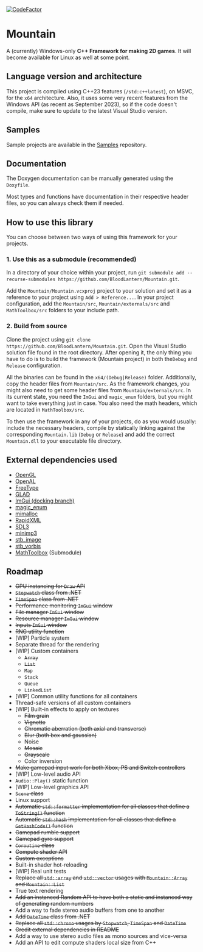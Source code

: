 [![CodeFactor](https://www.codefactor.io/repository/github/bloodlantern/mountain/badge)](https://www.codefactor.io/repository/github/bloodlantern/mountain)

# Mountain

A (currently) Windows-only **C++ Framework for making 2D games**.
It will become available for Linux as well at some point.

## Language version and architecture

This project is compiled using C++23 features (`/std:c++latest`), on MSVC, for the `x64` architecture.
Also, it uses some very recent features from the Windows API (as recent as September 2023), so if the code doesn't compile, make sure to update to the latest Visual Studio version.

## Samples

Sample projects are available in the [Samples](https://github.com/BloodLantern/Mountain.Samples) repository.

## Documentation

The Doxygen documentation can be manually generated using the `Doxyfile`.

Most types and functions have documentation in their respective header files, so you can always check them if needed.

## How to use this library

You can choose between two ways of using this framework for your projects.

### 1. Use this as a submodule (recommended)

In a directory of your choice within your project, run `git submodule add --recurse-submodules https://github.com/BloodLantern/Mountain.git`.

Add the `Mountain/Mountain.vcxproj` project to your solution and set it as a reference to your project using `Add > Reference...`.
In your project configuration, add the `Mountain/src`, `Mountain/externals/src` and `MathToolbox/src` folders to your include path.

### 2. Build from source

Clone the project using `git clone https://github.com/BloodLantern/Mountain.git`.
Open the Visual Studio solution file found in the root directory.
After opening it, the only thing you have to do is to build the framework (Mountain project) in both the`Debug` and `Release` configuration.

All the binaries can be found in the `x64/(Debug|Release)` folder.
Additionally, copy the header files from `Mountain/src`.
As the framework changes, you might also need to get some header files from `Mountain/externals/src`.
In its current state, you need the `ImGui` and `magic_enum` folders, but you might want to take everything just in case.
You also need the math headers, which are located in `MathToolbox/src`.

To then use the framework in any of your projects, do as you would usually: include the necessary headers,
compile by statically linking against the corresponding `Mountain.lib`
(`Debug` or `Release`) and add the correct `Mountain.dll` to your executable file directory.

## External dependencies used

- [OpenGL](https://www.opengl.org)
- [OpenAL](https://github.com/kcat/openal-soft)
- [FreeType](https://freetype.org)
- [GLAD](https://glad.dav1d.de)
- [ImGui (docking branch)](https://github.com/ocornut/imgui/tree/docking)
- [magic_enum](https://github.com/Neargye/magic_enum)
- [mimalloc](https://github.com/microsoft/mimalloc)
- [RapidXML](https://rapidxml.sourceforge.net/)
- [SDL3](https://wiki.libsdl.org/SDL3/FrontPage)
- [minimp3](https://github.com/lieff/minimp3)
- [stb_image](https://github.com/nothings/stb/blob/master/stb_image.h)
- [stb_vorbis](https://github.com/nothings/stb/blob/master/stb_vorbis.h)
- [MathToolbox](https://github.com/BloodLantern/MathToolbox) (Submodule)

## Roadmap

- ~~GPU instancing for `Draw` API~~
- ~~`Stopwatch` class from .NET~~
- ~~`TimeSpan` class from .NET~~
- ~~Performance monitoring `ImGui` window~~
- ~~File manager `ImGui` window~~
- ~~Resource manager `ImGui` window~~
- ~~Inputs `ImGui` window~~
- ~~RNG utility function~~
- \[WIP] Particle system
- Separate thread for the rendering
- \[WIP] Custom containers
  - ~~`Array`~~
  - ~~`List`~~
  - `Map`
  - `Stack`
  - `Queue`
  - `LinkedList`
- \[WIP] Common utility functions for all containers
- Thread-safe versions of all custom containers
- \[WIP] Built-in effects to apply on textures
  - ~~Film grain~~
  - ~~Vignette~~
  - ~~Chromatic aberration (both axial and transverse)~~
  - ~~Blur (both box and gaussian)~~
  - Noise
  - ~~Mosaic~~
  - ~~Grayscale~~
  - Color inversion
- ~~Make gamepad input work for both Xbox, PS and Switch controllers~~
- \[WIP] Low-level audio API
- `Audio::Play()` static function
- \[WIP] Low-level graphics API
- ~~`Scene` class~~
- Linux support
- ~~Automatic `std::formatter` implementation for all classes that define a `ToString()` function~~
- ~~Automatic `std::hash` implementation for all classes that define a `GetHashCode()` function~~
- ~~Gamepad rumble support~~
- ~~Gamepad gyro support~~
- ~~`Coroutine` class~~
- ~~Compute shader API~~
- ~~Custom exceptions~~
- Built-in shader hot-reloading
- \[WIP] Real unit tests
- ~~Replace all `std::array` and `std::vector` usages with `Mountain::Array` and `Mountain::List`~~
- True text rendering
- ~~Add an instanced Random API to have both a static and instanced way of generating random numbers~~
- Add a way to fade stereo audio buffers from one to another
- ~~Add `DateTime` class from .NET~~
- ~~Replace all `std::chrono` usages by `Stopwatch`, `TimeSpan` and `DateTime`~~
- ~~Credit external dependencies in README~~
- Add a way to use stereo audio files as mono sources and vice-versa
- Add an API to edit compute shaders local size from C++
